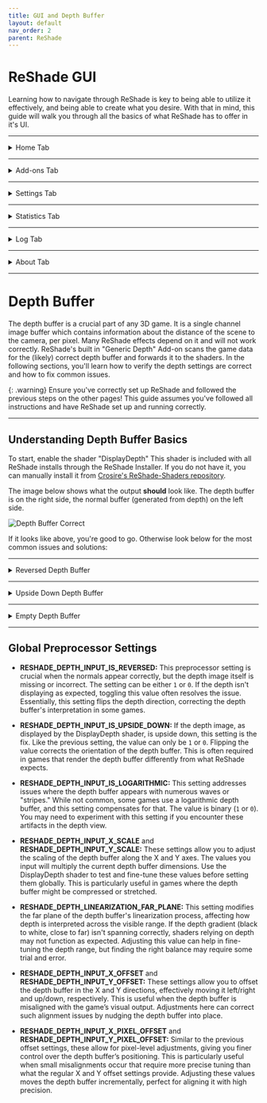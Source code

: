 ```yaml
---
title: GUI and Depth Buffer
layout: default
nav_order: 2
parent: ReShade
---
```


# ReShade GUI

Learning how to navigate through ReShade is key to being able to utilize it effectively, and being able to create what you desire. With that in mind, this guide will walk you through all the basics of what ReShade has to offer in it's UI.

---

<details markdown="block" class="details-tree">
<summary>Home Tab</summary>

The "Home" tab in ReShade houses several buttons and menus that you can interact with in order to change the way your game looks, as well as configure specific shaders. As this tab is one of the most crucial tabs in ReShade for the end user, it can be a bit intricate, but everything you need to learn what ReShade has to offer in it's GUI will be here.

---

## Preset Selection Bar

At the top of the ReShade "Home" menu will be preset selection section bar:

![Current Preset](../images/gui-and-depth/rsui_preset.webp){: style="max-width:65%" }

This bar allows the user to select, create, save manually, or configure their preset to auto save once changes are made. By default, ReShade saves presets in the game directory, in a file called `ReShadePreset.ini`.

---

## Shader List

The area below the preset selection bar is ReShade's shader list:

![Technique List](../images/gui-and-depth/rsui_effectlist.webp){: style="max-width:65%" }

This list will provide the user with all of the shaders that is installed for ReShade. If a shader is disabled, there will be a blank square to the left of the shader, and if it's enabled, there will be a check to the left of the shader.

---

## Edit Pre-processor Definitions

Below the shader list will be the "Edit Global Preprocessor Definitions."

![Global Pre-processor Definitions](../images/gui-and-depth/rsui_globalpreprocessors.webp){: style="max-width:65%" }

This button allows you to control aspects of shaders and depth before they are loaded by ReShade:

---

## Shader Parameters

The area below the shader list and edit pre-processor definitions button is the shader parameter list;

![Effect Parameters](../images/gui-and-depth/rsui_effect_params.webp){: style="max-width:65%" }

When you turn on a shader in ReShade, you will be able to see it's exposed parameters to the user here. Any changes to these parameters happen in realtime. So, any changes you make show up right away, letting you see the effect of your changes instantly.

</details>

---

<details markdown="block" class="details-tree">
<summary>Add-ons Tab</summary>

The "Add-ons" Tab is for managing ReShade Add-ons:

![Add-ons Tab](../images/gui-and-depth/rsui_addons_tab.webp){: style="max-width:65%" }

Each Add-on adds extra features or improvements to your ReShade shaders. They can offer new effects or tools for tweaking existing ones. "Generic Depth" comes with every install of ReShade, but you can add many more during the install process.

</details>

---

<details markdown="block" class="details-tree">
<summary>Settings Tab</summary>

The "Settings" tab lets you tweak ReShade settings like shader directories, menu access keys, FPS meter configurations, theme settings:

![Settings Tab](../images/gui-and-depth/rsui_settings_tab.webp){: style="max-width:65%" }

The dropdowns below detail commonly used options that you can adjust within the "Settings" tab:

---

<details markdown="block" class="details-tree">
<summary>General Menu</summary>

**Keybindings:** 
  * Overlay key
  * Effect toggle key
  * Effect reload key
  * Performance mode toggle key
  * Previous preset key
  * Next preset key

**Input processing:**
  * This setting lets users change the default behavior of ReShade's input control:
    * Pass on all input - Allows your game to also receive inputs from your keyboard and mouse, regardless of where they are on the game window.
    * Block input when cursor is on overlay - Allows the game to receive inputs from your keyboard and mouse only when they are off of the ReShade UI.
    * Block all input when overlay is visible (default option) - Disallows the game to receive all inputs from your keyboard and mouse when the ReShade overlay is active.

**Start-up preset:**
  * This setting allows ReShade to utilize a preset to use once your game has started. By default, ReShade loads the last used preset from the user. You can change this behavior by defining a preset file path.

**Effect and Texture search paths:** 
  * These settings allow you to specify where ReShade should look for shader files. You can add multiple directories, and ReShade will search all of them when looking for shaders.
    * Effect search paths - `.\ReShade-Shaders\Shaders\**`
    * Texture search paths - `.\ReShade-Shaders\Textures\**`

**Load only enabled effects:**
  * This option ensures that only the shaders enabled in your current ReShade preset are loaded. It can prevent issues with conflicting files/techniques from other shaders and reduce the compile time needed at the start of ReShade.

</details>

---

<details markdown="block" class="details-tree">
<summary>Screenshots Menu</summary>

* Screenshot key

**Screenshot path:**
  * This option sets the location where ReShade saves screenshots. By default, it's set to `.\`, meaning ReShade will save screenshots in the directory where the ReShade binary `.dll` file is located.

**Screenshot name:**
  * This advanced option lets you specify the naming convention for screenshots. It uses macros to include real-time data in the screenshot name. The available macros are:
    * %AppName% - Current application name.
    * %PresetName% - Name of the applied preset at the moment of the screenshot.
    * %Date% - Current date (in '%s' or seconds format).
      * %DateYear%, %DateMonth%, %DateDay% - Year, month, and day components of the current date.
    * %Time% - Current time (in '%s' or seconds format).
      * %TimeHour%, %TimeMinute%, %TimeSecond%, %TimeMS% - Hour, minute, second, and millisecond components of the current time.
    * %Count% - Number of screenshots taken in the current session.

**Screenshot format:**
  * This option lets you change the file extension and compression processing for your screenshots. The available formats are:
    * Bitmap (*.bmp) - Choose this for a lossless file that's easy to edit but takes up more space. This format isn't ideal for online sharing. If selected, you can enable "Clear alpha channel" to remove the image's transparency layer if shaders support creating alpha channels.
    * Portable Network Graphics (*.webp) - Choose this for a lossy file that's almost identical to the original and good for online sharing. This is the default option in ReShade. If selected, you can enable "Clear alpha channel."
    * JPEG (*.jpeg) - Choose this for a compressed file that saves on storage and bandwidth but isn't as close to the original. If selected, you can adjust the compression quality.

**Save current preset file:**
  * This option lets you save the preset used when the screenshot is taken.

**Save before and after images:**    
  * This option lets you take two screenshots of the same frame: one without ReShade and one with ReShade.

</details>

---

<details markdown="block" class="details-tree">
<summary>Overlay & Styling</summary>

**Show screenshot message:**
  * This toggle enables or disables the screenshot notification message.

**Group effect files with tabs instead of a tree:**
  * This toggle lets you choose between a tree structure or a grouped structure for shader configuration settings. While a grouped structure can be more organized, the choice is purely preference-based. By default, this option is off, and the tree structure is used.

</details>

</details>

---

<details markdown="block" class="details-tree">
<summary>Statistics Tab</summary>

![Statistics Tab](../images/gui-and-depth/rsui_stats_tab.webp){: style="max-width:65%" }

The "Statistics" Tab, shown in the image, is a great tool for tracking and improving ReShade's performance. It gives detailed info on various aspects of ReShade's operation. All of the data provided for it is invaluable to those developing shaders, and those attempting to help troubleshoot other's issues.

</details>

---

<details markdown="block" class="details-tree">
<summary>Log Tab</summary>

The "Log" Tab is a key tool for monitoring ReShade's operations and troubleshooting issues. It provides a detailed log of ReShade's activities to help you identify where your issues are. If something seems wrong, it's recommended to share the error text or the entire log file, which is stored in the game directory as `ReShade.log`. However, logs are reset each time the game is restarted. So, remember to share or save logs before restarting your game!

</details>

---

<details markdown="block" class="details-tree">
<summary>About Tab</summary>

The "About" Tab, as shown in the image above, acknowledges and recognizes the work behind ReShade as well as the current version that you are running!

</details>

---

# Depth Buffer

The depth buffer is a crucial part of any 3D game. It is a single channel image buffer which contains information about the distance of the scene to the camera, per pixel. Many ReShade effects depend on it and will not work correctly. ReShade's built in "Generic Depth" Add-on scans the game data for the (likely) correct depth buffer and forwards it to the shaders. In the following sections, you'll learn how to verify the depth settings are correct and how to fix common issues.

{: .warning}
Ensure you've correctly set up ReShade and followed the previous steps on the other pages! This guide assumes you've followed all instructions and have ReShade set up and running correctly.

---

## Understanding Depth Buffer Basics

To start, enable the shader "DisplayDepth" This shader is included with all ReShade installs through the ReShade Installer. If you do not have it, you can manually install it from [Crosire's ReShade-Shaders repository](https://github.com/crosire/reshade-shaders/tree/slim/Shaders).

The image below shows what the output **should** look like. The depth buffer is on the right side, the normal buffer (generated from depth) on the left side.

![Depth Buffer Correct](../images/gui-and-depth/correct.webp)

If it looks like above, you're good to go. Otherwise look below for the most common issues and solutions:

---

<details markdown="block" class="details-tree">
<summary>Reversed Depth Buffer</summary>

The image below shows that the "Display Depth" shader has loaded correctly, however, the depth is reversed. 

![Depth Buffer Reversed](../images/gui-and-depth/reversed.webp)

---

You can solve this issue by inverting the `RESHADE_DEPTH_INPUT_IS_REVERSED` preprocessor setting within the "Global Preprocessor Definitions" under the "Home" tab of ReShade. If it is set to 1, set it to 0 and vice versa.

</details>

---

<details markdown="block" class="details-tree">
<summary>Upside Down Depth Buffer</summary>

The image below shows that the "DisplayDepth" shader has loaded correctly, however, the depth output is upside down:

![Depth Buffer Upside Down](../images/gui-and-depth/upsidedown.webp)

You can solve this issue by simply inverting the `RESHADE_DEPTH_INPUT_IS_UPSIDE_DOWN` preprocessor setting within the "Global Preprocessor Definitions" under the "Home" tab of ReShade. If it is set to 1, set it to 0 and vice versa.

</details>

---

<details markdown="block" class="details-tree">
<summary>Empty Depth Buffer</summary>

If your output resembles **either** of the images below, it lacks data from the "Generic Depth" Add-on:

![Depth Buffer No Data](../images/gui-and-depth/depth_buffer_no_data_example.webp)
![Depth Buffer No Data - Reversed](../images/gui-and-depth/depth_buffer_no_data_reversed_example.webp)

Before proceeding any further, ensure that these anti-aliasing options are disabled within your game:
  * MSAA ANTIALIASING
  * SSAA ANTIALIASING

  FXAA or TXAA are acceptable, as they usually do not clear the depth-buffer information. Note that some games do not mention which AA method they use.

The image shown above is the output of "DisplayDepth" showing no data from "Generic Depth." This means that:
  * Your game is not presenting a depth buffer. 
  * You have the wrong options configured for "Generic Depth," and your depth buffer selection may be wrong.
  * You have the wrong settings chosen for your global preprocessor definitions.

---

You can resolve this issue simply by toying around with "Generic Depth" in order to get the proper depth buffer active:
  * Try toggling on and off "Copy depth buffer before clear operations" and "Copy depth buffer before fullscreen draw calls"
  * Try selecting the depth buffer with the closest resolution to your game resolution
  * Try selecting the depth buffer with the highest amount of draw calls and verticies.

</details>

---

## Global Preprocessor Settings

* **RESHADE_DEPTH_INPUT_IS_REVERSED:** This preprocessor setting is crucial when the normals appear correctly, but the depth image itself is missing or incorrect. The setting can be either `1` or `0`. If the depth isn't displaying as expected, toggling this value often resolves the issue. Essentially, this setting flips the depth direction, correcting the depth buffer's interpretation in some games.

* **RESHADE_DEPTH_INPUT_IS_UPSIDE_DOWN:** If the depth image, as displayed by the DisplayDepth shader, is upside down, this setting is the fix. Like the previous setting, the value can only be `1` or `0`. Flipping the value corrects the orientation of the depth buffer. This is often required in games that render the depth buffer differently from what ReShade expects.

* **RESHADE_DEPTH_INPUT_IS_LOGARITHMIC:** This setting addresses issues where the depth buffer appears with numerous waves or "stripes." While not common, some games use a logarithmic depth buffer, and this setting compensates for that. The value is binary (`1` or `0`). You may need to experiment with this setting if you encounter these artifacts in the depth view.

* **RESHADE_DEPTH_INPUT_X_SCALE** and **RESHADE_DEPTH_INPUT_Y_SCALE:** These settings allow you to adjust the scaling of the depth buffer along the X and Y axes. The values you input will multiply the current depth buffer dimensions. Use the DisplayDepth shader to test and fine-tune these values before setting them globally. This is particularly useful in games where the depth buffer might be compressed or stretched.

* **RESHADE_DEPTH_LINEARIZATION_FAR_PLANE:** This setting modifies the far plane of the depth buffer's linearization process, affecting how depth is interpreted across the visible range. If the depth gradient (black to white, close to far) isn't spanning correctly, shaders relying on depth may not function as expected. Adjusting this value can help in fine-tuning the depth range, but finding the right balance may require some trial and error.

* **RESHADE_DEPTH_INPUT_X_OFFSET** and **RESHADE_DEPTH_INPUT_Y_OFFSET:** These settings allow you to offset the depth buffer in the X and Y directions, effectively moving it left/right and up/down, respectively. This is useful when the depth buffer is misaligned with the game’s visual output. Adjustments here can correct such alignment issues by nudging the depth buffer into place.

* **RESHADE_DEPTH_INPUT_X_PIXEL_OFFSET** and **RESHADE_DEPTH_INPUT_Y_PIXEL_OFFSET:** Similar to the previous offset settings, these allow for pixel-level adjustments, giving you finer control over the depth buffer’s positioning. This is particularly useful when small misalignments occur that require more precise tuning than what the regular X and Y offset settings provide. Adjusting these values moves the depth buffer incrementally, perfect for aligning it with high precision.